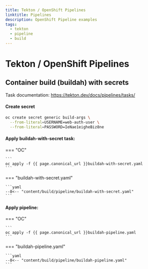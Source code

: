 ```yaml
---
title: Tekton / OpenShift Pipelines
linktitle: Pipelines
description: OpenShift Pipeline examples
tags:
  - tekton
  - pipeline
  - build
---
```


# Tekton / OpenShift Pipelines


## Container build (buildah) with secrets

Task documentation: <https://tekton.dev/docs/pipelines/tasks/>

#### Create secret

```bash
oc create secret generic build-args \
  --from-literal=USERNAME=web-auth-user \
  --from-literal=PASSWORD=IeNae1eigheBiz8ne
```

#### Apply buildah-with-secret task:

=== "OC"

    ```
    oc apply -f {{ page.canonical_url }}buildah-with-secret.yaml
    ```

=== "buildah-with-secret.yaml"

    ```yaml
    --8<-- "content/build/pipeline/buildah-with-secret.yaml"
    ```


#### Apply pipeline:

=== "OC"

    ```
    oc apply -f {{ page.canonical_url }}buildah-pipeline.yaml
    ```

=== "buildah-pipeline.yaml"

    ```yaml
    --8<-- "content/build/pipeline/buildah-pipeline.yaml"
    ```